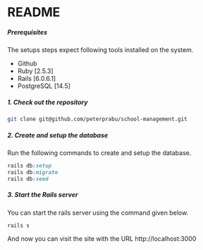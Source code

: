 # README

##### Prerequisites

The setups steps expect following tools installed on the system.

- Github
- Ruby [2.5.3]
- Rails [6.0.6.1]
- PostgreSQL [14.5]

##### 1. Check out the repository

```bash
git clone git@github.com/peterprabu/school-management.git
```

##### 2. Create and setup the database

Run the following commands to create and setup the database.

```ruby
rails db:setup
rails db:migrate
rails db:seed
```

##### 3. Start the Rails server

You can start the rails server using the command given below.

```ruby
rails s
```

And now you can visit the site with the URL http://localhost:3000
